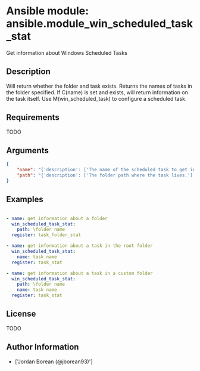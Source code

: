 # Ansible module: ansible.module_win_scheduled_task_stat


Get information about Windows Scheduled Tasks

## Description

Will return whether the folder and task exists.
Returns the names of tasks in the folder specified.
If C(name) is set and exists, will return information on the task itself.
Use M(win_scheduled_task) to configure a scheduled task.

## Requirements

TODO

## Arguments

``` json
{
    "name": "{'description': ['The name of the scheduled task to get information for.']}",
    "path": "{'description': ['The folder path where the task lives.'], 'default': '\\'}",
}
```

## Examples


``` yaml

- name: get information about a folder
  win_scheduled_task_stat:
    path: \folder name
  register: task_folder_stat

- name: get information about a task in the root folder
  win_scheduled_task_stat:
    name: task name
  register: task_stat

- name: get information about a task in a custom folder
  win_scheduled_task_stat:
    path: \folder name
    name: task name
  register: task_stat

```

## License

TODO

## Author Information
  - ['Jordan Borean (@jborean93)']

